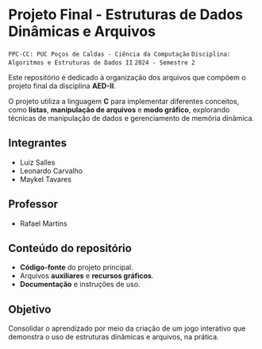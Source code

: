 # Projeto Final - Estruturas de Dados Dinâmicas e Arquivos

`PPC-CC: PUC Poços de Caldas - Ciência da Computação`
`Disciplina: Algoritmos e Estruturas de Dados II`
`2024 - Semestre 2`

Este repositório é dedicado à organização dos arquivos que compõem o projeto final da disciplina **AED-II**.  

O projeto utiliza a linguagem **C** para implementar diferentes conceitos, como **listas**, **manipulação de arquivos** e **modo gráfico**, explorando técnicas de manipulação de dados e gerenciamento de memória dinâmica.  

## Integrantes

- Luiz Salles
- Leonardo Carvalho
- Maykel Tavares

## Professor

- Rafael Martins

## Conteúdo do repositório  

- **Código-fonte** do projeto principal.  
- Arquivos **auxiliares** e **recursos gráficos**.  
- **Documentação** e instruções de uso.  

## Objetivo  

Consolidar o aprendizado por meio da criação de um jogo interativo que demonstra o uso de estruturas dinâmicas e arquivos, na prática.
